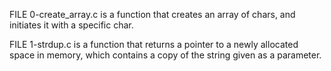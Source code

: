 FILE 0-create_array.c is a function that creates an array of chars, and initiates it with a specific char.

FILE 1-strdup.c is a function that returns a pointer to a newly allocated space in memory, which contains a copy of the string given as a parameter.

